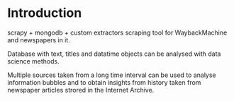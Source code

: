 # Introduction
scrapy + mongodb + custom extractors scraping tool for WaybackMachine and newspapers in it.

Database with text, titles and datatime objects can be analysed with data science methods.

Multiple sources taken from a long time interval can be used to analyse information bubbles and to obtain insights from history taken from newspaper articles strored in the Internet Archive.
